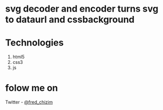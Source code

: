 # svg decoder and encoder turns svg to dataurl and cssbackground

# Technologies
1. html5
2. css3
3. js

# folow me on
Twitter - [@fred_chizim](https://www.twitter.com/fred_chizim "Fred")
